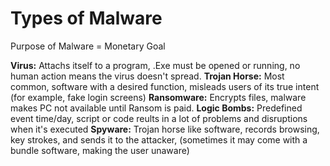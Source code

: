 # Types of Malware

Purpose of Malware = Monetary Goal

**Virus:** Attachs itself to a program, .Exe must be opened or running, no human action means the virus doesn't spread.
**Trojan Horse:** Most common, software with a desired function, misleads users of its true intent (for example, fake login screens)
**Ransomware:** Encrypts files, malware makes PC not available until Ransom is paid.
**Logic Bombs:** Predefined event time/day, script or code reults in a lot of problems and disruptions when it's executed
**Spyware:** Trojan horse like software, records browsing, key strokes, and sends it to the attacker, (sometimes it may come with a bundle software, making the user unaware)
 
